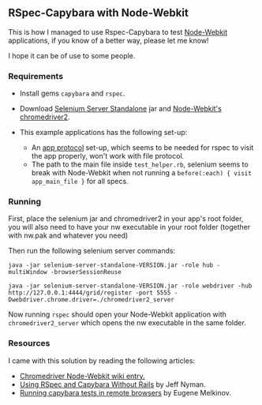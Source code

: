 ## RSpec-Capybara with Node-Webkit

This is how I managed to use Rspec-Capybara to test [Node-Webkit](https://github.com/rogerwang/node-webkit) applications, if you know of a better way, please let me know!

I hope it can be of use to some people.

### Requirements

+ Install gems `capybara` and `rspec`.
+ Download [Selenium Server Standalone](http://docs.seleniumhq.org/download/) jar and [Node-Webkit's chromedriver2](https://github.com/rogerwang/node-webkit/wiki/Chromedriver).

+ This example applications has the following set-up:
  + An [app protocol](https://github.com/rogerwang/node-webkit/wiki/App-protocol) set-up, which seems to be needed for rspec to visit the app properly, won't work with file protocol.
  + The path to the main file inside `test_helper.rb`, selenium seems to break with Node-Webkit when not running a `before(:each) { visit app_main_file }` for all specs.



### Running
First, place the selenium jar and chromedriver2 in your app's root folder, you will also need to have your nw executable in your root folder (together with nw.pak and whatever you need)

Then run the following selenium server commands:

`java -jar selenium-server-standalone-VERSION.jar -role hub -multiWindow -browserSessionReuse`

`java -jar selenium-server-standalone-VERSION.jar -role webdriver -hub http://127.0.0.1:4444/grid/register -port 5555 -Dwebdriver.chrome.driver=./chromedriver2_server`

Now running `rspec` should open your Node-Webkit application with `chromedriver2_server` which opens the nw executable in the same folder.


### Resources

I came with this solution by reading the following articles:

+ [Chromedriver Node-Webkit wiki entry.](https://github.com/rogerwang/node-webkit/wiki/Chromedriver)
+ [Using RSpec and Capybara Without Rails](http://testerstories.com/using-rspec-and-capybara-without-rails/) by Jeff Nyman.
+ [Running capybara tests in remote browsers](http://altoros.github.io/2013/running-capybara-tests-in-remote-browsers/) by Eugene Melkinov.
